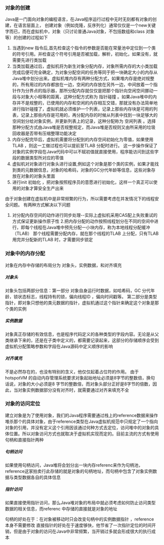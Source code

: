 ### 对象的创建
Java是一门面向对象的编程语言，在Java程序运行过程中无时无刻都有对象的创建，在语言层面上， 创建对象（例如克隆，反序列化）通常仅仅是一个new关键字而已，而在虚拟机中，对象（只讨论普通Java对象，不包括数组和class 对象等）的创建的过程如下

1. 当遇到new  指令后,首先检查这个指令的参数是否能在常量池中定位到一个类的符号引用。并检查这个符号引用是否被加载，解析，初始化，如果没有，就需要先进行类加载
2. 当类加载通过后，虚拟机将为新生对象分配内存，对象所需内存的大小类加载完成后便可完全确定，为对象分配空间的任务等同于把一块确定大小的内存从Java堆中划分出来。虚拟机堆内存有两种分配方式，如果堆内存是绝对规整的，所有用过的内存都放在一边，空闲的内存放在另外一边，中间放着一个指针作为分界点的指示器，那所分配内存就仅仅是把那个指针向空闲空间挪动一段与对象大小相等的距离，这种分配方式称为 指针碰撞 。如果Java堆中的内存并不是规整的，已使用的内存和空闲的内存相互交错，那就没有办法简单地进行指针碰撞了，虚拟机就必须维护一个列表，记录上那些内存块是可用的列表，记录上那些内存是可用的，再分配内存的时候从列表中找到一块足够大的空间划分给对象实例，并更新列表上的记录，这种分配称为 空闲列表 。选择那种分配方式由Java堆是否规整规定，而Java堆是否规则又由所采用的垃圾回收器是否带有压缩整理功能决定
3. 内存分配完毕后，虚拟机需要将分配到的内存空间初始化为零值，如果使用TLAB ，则这一工做过程也可以提前至TLAB 分配时进行。 这一步操作保证了对象的实例字段在Java代码中可以不赋初值就直接使用，程序能访问到这些字段的数据类型所对应的零值
4. 虚拟机对对象进行对象头进行设置,例如这个对象是那个类的实例，如果才能找到类的元数据信息，对象的哈希码，对象的GC分代年龄等信息，这些对象存放在对象的对象头里面
5. 进行init 初始化 ，把对象按照程序员的意愿进行初始化，这样一个真正可以使用的对象才算安全生产出来

由于对象创建在虚拟机中是非常频繁的行为，所以需要考虑在并发情况下的线程安全问题。 有两种方式解决以下问题 

1. 对分配内存空间的动作进行同步处理--实际上虚拟机采用CAS配上失败重试的方式保证更新操作原子性
2.把内存分配的动作按照线程划分在不同的空间中进行，即每个线程在Java堆中预先分配一小块内存，称为本地线程分配缓冲（TLAB） 那个线程需要分配内存，就在那个线程的TLAB 上分配，只有TLAB 用完并分配新的TLAB 时，才需要同步锁定

### 对象中的内存分配
对象在内存中存储的布局分为 对象头，实例数据，和对齐填充
##### 对象头
对象头包括两部分信息：第一部分 对象自身运行时数据，如哈希码，GC 分代年龄，锁状态标志，线程持有的锁，偏向线程ID ，偏向时间戳等。
第二部分是类型指针，即对象只想他的类元数据的指针，虚拟机通过这个指针来确定这个对象是那个类的实例
##### 实例数据
对象真正存储的有效信息，也是程序代码定义的各种类型的字段内容。无论是从父类继承下来的，还是在子类中定义的，都需要记录起来，这部分的存储顺序会受到虚拟机分配策略参数和字段在Java源码中定义顺序的影响
##### 对齐填充
不是必然存在的，也没有特别的含义，他仅仅起着占位符的作用。 由于hotspotVM 的自动内存管理系统要求对象起始地址必须是8字节的整数倍，换句话说，对象的大小必须是8 字节的整数倍，而对象头部分正好是8字节的倍数，因此，当对象实例数据部分没有对齐时，就需要通过对齐来填充不全

### 对象的访问定位
建立对象是为了使用对象，我们的Java程序需要通过栈上的reference数据来操作堆杀那个的具体对象，由于reference类型在Java虚拟机规范中只规定了一个指向对象的引用，并没有定义这个引用因该通过何种方式去定位，访问堆中的对象的具体位置。所以对象访问方式也就取决于虚拟机实现而定的。目前主流的方式有使用句柄和直接指针两种

##### 句柄访问
如果使用句柄访问，Java堆将会划分出一块内存referenc来作为句柄池，reference这家拍卖行此存储的就是对象的句柄地址，而句柄中包含了对象实例数据与类型数据各自的具体信息
##### 指针访问
如果直接使用指针访问，那么Java堆对象的布局中就必须考虑如何防止访问类型数据的相关信息，而referenc 中存储的直接就是对象的地址

句柄的好处在于：在对象被移动时只会改变句柄中的实例数据指针 ，reference 本身不需要修改
直接指针的好处在于速度够快，他节省了一次指针定位的时间开销，但是由于对象的访问在Java中非常频繁，当开销过多就会形成很大的执行成本